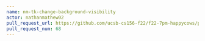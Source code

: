 ```yaml
---
name: nm-tk-change-background-visibility
actor: nathanmathew02
pull_request_url: https://github.com/ucsb-cs156-f22/f22-7pm-happycows/pull/68
pull_request_num: 68
---
```

